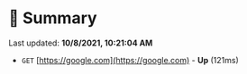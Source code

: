# 📖 Summary
Last updated: **10/8/2021, 10:21:04 AM**

- `GET` [https://google.com](https://google.com) - **Up** (121ms)
